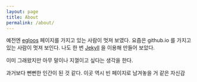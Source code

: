 ```yaml
---
layout: page
title: About
permalink: /about/
---
```


예전엔 [egloos](http://egloos.com/) 페이지를 가지고 있는 사람이 멋져 보였다.
요즘은 github.io 를 가지고 있는 사람이 멋져 보인다.
나도 한 번 [Jekyll](https://jekyllrb.com/) 을 이용해 만들어 보았다.

이미 그래왔지만 
아무 말이나 지껄이고 싶다는 생각을 한다.

과거보다 뻔뻔한 인간이 된 것 같다.
이곳 역시 빈 페이지로 남겨놓을 거 같은 자신감
